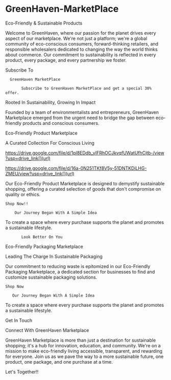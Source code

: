 # GreenHaven-MarketPlace

Eco-Friendly & Sustainable Products

Welcome to GreenHaven, where our passion for the planet drives every aspect of our marketplace. We're not just a platform; we're a global community of eco-conscious consumers, forward-thinking retailers, and responsible wholesalers dedicated to changing the way the world thinks about commerce. Our commitment to sustainability is reflected in every product, every package, and every partnership we foster.

Subscribe To

      GreenHaven MarketPlace
      
           Subscribe to GreenHaven MarketPlace and get a special 30% offer.
           
Rooted In Sustainability, Growing In Impact

Founded by a team of environmentalists and entrepreneurs, GreenHaven Marketplace emerged from the urgent need to bridge the gap between eco-friendly products and conscious consumers. 

 Eco-Friendly Product Marketplace
 
A Curated Collection For Conscious Living

https://drive.google.com/file/d/1pl8EDdb_yIFRhOCJkvqfUWatUfhCjtb-/view?usp=drive_link[](url)

https://drive.google.com/file/d/16a-0N251TKf8V5y-51DNTKDiLHG-ZMEU/view?usp=drive_link[](url)

Our Eco-Friendly Product Marketplace is designed to demystify sustainable shopping, offering a curated selection of goods that don't compromise on quality or ethics.


    Shop Now!!
    
        Our Journey Began With A Simple Idea
        
To create a space where every purchase supports the planet and promotes a sustainable lifestyle.

           Look Better On You
           
Eco-Friendly Packaging Marketplace

Leading The Charge In Sustainable Packaging

Our commitment to reducing waste is epitomized in our Eco-Friendly Packaging Marketplace, a dedicated section for businesses to find and customize sustainable packaging solutions.

    Shop Now
    
       Our Journey Began With A Simple Idea
       
To create a space where every purchase supports the planet and promotes a sustainable lifestyle.

Get In Touch

Connect With GreenHaven Marketplace

GreenHaven Marketplace is more than just a destination for sustainable shopping; it's a hub for innovation, education, and community. We're on a mission to make eco-friendly living accessible, transparent, and rewarding for everyone. Join us as we pave the way to a more sustainable future, one product, one package, and one purchase at a time.

Let's Together!! 

